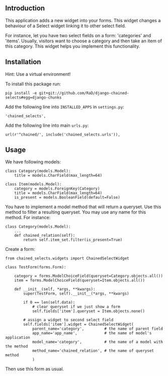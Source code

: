Introduction
------------

This application adds a new widget into your forms. This widget changes
a behaviour of a Select widget linking it to other select field.

For instance, let you have two select fields on a form: 'categories' and
'items'. Usually, visitors want to choose a category and then take an item
of this category. This widget helps you implement this functionality.

Installation
------------

Hint: Use a virtual environment!

To install this package run:

    pip install -e git+git://github.com/RaD/django-chained-selects#egg=django-chunks

Add the following line into ``INSTALLED_APPS`` in ``settings.py``:

    'chained_selects',

Add the following line into main ``urls.py``:

    url(r'^chained/', include('chained_selects.urls')),

Usage
-----

We have following models:

    class Category(models.Model):
        title = models.CharField(max_length=64)

    class Item(models.Model):
        category = models.ForeignKey(Category)
        title = models.CharField(max_length=64)
        is_present = models.BooleanField(default=False)

You have to implement a model method that will return a queryset. Use this
method to filter a resulting queryset. You may use any name for this
method. For instance:

    class Category(models.Model):
        ...
        def chained_relation(self):
            return self.item_set.filter(is_present=True)

Create a form:

    from chained_selects.widgets import ChainedSelectWidget

    class TestForm(forms.Form):

        category = forms.ModelChoiceField(queryset=Category.objects.all())
        item = forms.ModelChoiceField(queryset=Item.objects.all())

        def __init__(self, *args, **kwargs):
            super(TestForm, self).__init__(*args, **kwargs)

            if 0 == len(self.data):
                # clear queryset if we just show a form
                self.fields['item'].queryset = Item.objects.none()

            # assign a widget to second select field
            self.fields['item'].widget = ChainedSelectWidget(
                parent_name='category',         # the name of parent field
                app_name='app_name',            # the name of model's application
                model_name='category',          # the name of a model with the method
                method_name='chained_relation', # the name of queryset method
                )

Then use this form as usual.
